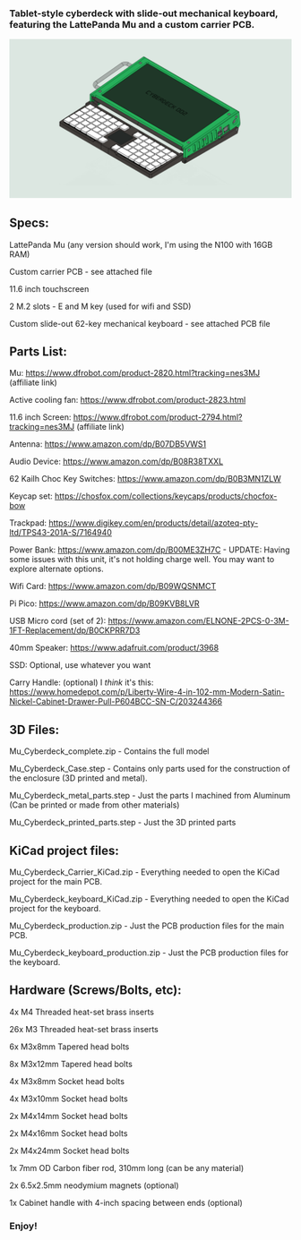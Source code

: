 ### Tablet-style cyberdeck with slide-out mechanical keyboard, featuring the LattePanda Mu and a custom carrier PCB.

![Diagram](/images/cell-shaded-cyberdeck-1440.png)

## Specs:

LattePanda Mu (any version should work, I'm using the N100 with 16GB RAM)

Custom carrier PCB - see attached file

11.6 inch touchscreen

2 M.2 slots - E and M key (used for wifi and SSD)

Custom slide-out 62-key mechanical keyboard - see attached PCB file

## Parts List:

Mu: https://www.dfrobot.com/product-2820.html?tracking=nes3MJ (affiliate link)

Active cooling fan: https://www.dfrobot.com/product-2823.html

11.6 inch Screen: https://www.dfrobot.com/product-2794.html?tracking=nes3MJ (affiliate link)

Antenna: https://www.amazon.com/dp/B07DB5VWS1

Audio Device: https://www.amazon.com/dp/B08R38TXXL

62 Kailh Choc Key Switches: https://www.amazon.com/dp/B0B3MN1ZLW

Keycap set: https://chosfox.com/collections/keycaps/products/chocfox-bow

Trackpad: https://www.digikey.com/en/products/detail/azoteq-pty-ltd/TPS43-201A-S/7164940

Power Bank: https://www.amazon.com/dp/B00ME3ZH7C - UPDATE: Having some issues with this unit, it's not holding charge well. You may want to explore alternate options.

Wifi Card: https://www.amazon.com/dp/B09WQSNMCT

Pi Pico: https://www.amazon.com/dp/B09KVB8LVR

USB Micro cord (set of 2): https://www.amazon.com/ELNONE-2PCS-0-3M-1FT-Replacement/dp/B0CKPRR7D3

40mm Speaker: https://www.adafruit.com/product/3968

SSD: Optional, use whatever you want

Carry Handle: (optional) I *think* it's this: https://www.homedepot.com/p/Liberty-Wire-4-in-102-mm-Modern-Satin-Nickel-Cabinet-Drawer-Pull-P604BCC-SN-C/203244366

## 3D Files:

Mu_Cyberdeck_complete.zip - Contains the full model

Mu_Cyberdeck_Case.step - Contains only parts used for the construction of the enclosure (3D printed and metal).

Mu_Cyberdeck_metal_parts.step - Just the parts I machined from Aluminum (Can be printed or made from other materials)

Mu_Cyberdeck_printed_parts.step - Just the 3D printed parts

## KiCad project files:

Mu_Cyberdeck_Carrier_KiCad.zip - Everything needed to open the KiCad project for the main PCB.

Mu_Cyberdeck_keyboard_KiCad.zip - Everything needed to open the KiCad project for the keyboard.

Mu_Cyberdeck_production.zip - Just the PCB production files for the main PCB.

Mu_Cyberdeck_keyboard_production.zip - Just the PCB production files for the keyboard.

## Hardware (Screws/Bolts, etc):

4x M4 Threaded heat-set brass inserts

26x M3 Threaded heat-set brass inserts

6x M3x8mm Tapered head bolts

8x M3x12mm Tapered head bolts

4x M3x8mm Socket head bolts

4x M3x10mm Socket head bolts

2x M4x14mm Socket head bolts

2x M4x16mm Socket head bolts

2x M4x24mm Socket head bolts

1x 7mm OD Carbon fiber rod, 310mm long (can be any material)

2x 6.5x2.5mm neodymium magnets (optional)

1x Cabinet handle with 4-inch spacing between ends (optional)

### Enjoy!
